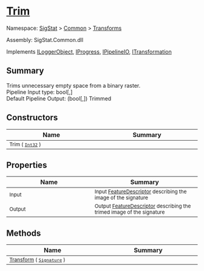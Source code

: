 # [Trim](./Trim.md)

Namespace: [SigStat]() > [Common](./../README.md) > [Transforms](./README.md)

Assembly: SigStat.Common.dll

Implements [ILoggerObject](./../ILoggerObject.md), [IProgress](./../Helpers/IProgress.md), [IPipelineIO](./../Pipeline/IPipelineIO.md), [ITransformation](./../ITransformation.md)

## Summary
Trims unnecessary empty space from a binary raster.  <br>Pipeline Input type: bool[,]<br>Default Pipeline Output: (bool[,]) Trimmed

## Constructors

| Name<img width=475> | Summary<img width=475> | 
| --- | --- | 
| <sub>Trim ( [`Int32`](https://docs.microsoft.com/en-us/dotnet/api/System.Int32) )</sub>| <sub></sub>| <br>


## Properties

| Name<img width=475> | Summary<img width=475> | 
| --- | --- | 
| <sub>Input</sub>| <sub>Input [FeatureDescriptor](https://github.com/sigstat/sigstat/blob/develop/docs/md/SigStat/Common/FeatureDescriptor.md) describing the image of the signature</sub>| <br>
| <sub>Output</sub>| <sub>Output [FeatureDescriptor](https://github.com/sigstat/sigstat/blob/develop/docs/md/SigStat/Common/FeatureDescriptor.md) describing the trimed image of the signature</sub>| <br>


## Methods

| Name<img width=475> | Summary<img width=475> | 
| --- | --- | 
| <sub>[Transform](./Methods/Trim-100663724.md) ( [`Signature`](./../Signature.md) )</sub>| <sub></sub>| <br>


